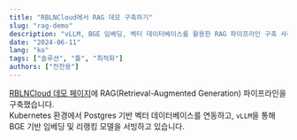 ```yaml
---
title: "RBLNCloud에서 RAG 데모 구축하기"
slug: "rag-demo"
description: "vLLM, BGE 임베딩, 벡터 데이터베이스를 활용한 RAG 파이프라인 구축 사례"
date: "2024-06-11"
lang: "ko"
tags: ["솔루션", "툴", "최적화"]
authors: ["전찬용"]
---
```


[RBLNCloud 데모 페이지](https://demo.rblncloud.com)에 RAG(Retrieval-Augmented Generation) 파이프라인을 구축했습니다.  
Kubernetes 환경에서 Postgres 기반 벡터 데이터베이스를 연동하고, `vLLM`을 통해 BGE 기반 임베딩 및 리랭킹 모델을 서빙하고 있습니다.